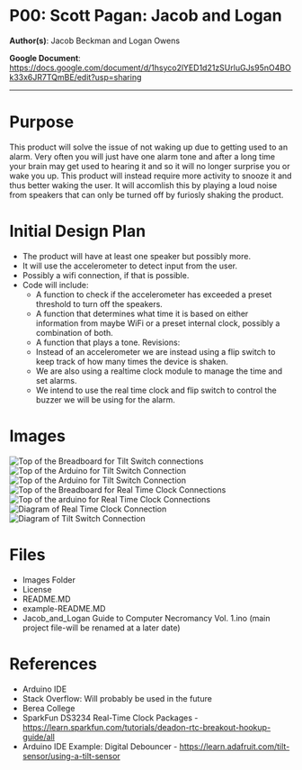 # P00: Scott Pagan: Jacob and Logan

**Author(s)**: Jacob Beckman and Logan Owens

**Google Document**: https://docs.google.com/document/d/1hsyco2lYED1d21zSUrluGJs95nO4BOk33x6JR7TQmBE/edit?usp=sharing

---
# Purpose
This product will solve the issue of not waking up due to getting used to an alarm. Very often you will just have one alarm tone and after a long time your brain may get used to hearing it and so it will no longer surprise you or wake you up. This product will instead require more activity to snooze it and thus better waking the user. It will accomlish this by playing a loud noise from speakers that can only be turned off by furiosly shaking the product.

# Initial Design Plan
- The product will have at least one speaker but possibly more. 
- It will use the accelerometer to detect input from the user.
- Possibly a wifi connection, if that is possible.
- Code will include:
  - A function to check if the accelerometer has exceeded a preset threshold to turn off the speakers.
  - A function that determines what time it is based on either information from maybe WiFi or a preset internal clock, possibly a combination of both.
  - A function that plays a tone.
  Revisions:
  - Instead of an accelerometer we are instead using a flip switch to keep track of how many times the device is shaken.
  - We are also using a realtime clock module to manage the time and set alarms.
  - We intend to use the real time clock and flip switch to control the buzzer we will be using for the alarm.
 
 # Images

 ![Top of the Breadboard for Tilt Switch connections](images/picture1.jpg)
 ![Top of the Arduino for Tilt Switch Connection](images/picture2.jpg)
 ![Top of the Arduino for Tilt Switch Connection](images/picture3.jpg)
 ![Top of the Breadboard for Real Time Clock Connections](images/picture6jpg)
 ![Top of the arduino for Real Time Clock Connections](images/picture7.jpg)
 ![Diagram of Real Time Clock Connection](images/deadonrtc-example-circuit_bb.png)
 ![Diagram of Tilt Switch Connection](images/force__flex_tiltarduinolay.gif)
  
# Files
- Images Folder
- License
- README.MD
- example-README.MD
- Jacob_and_Logan Guide to Computer Necromancy Vol. 1.ino (main project file-will be renamed at a later date)

# References
- Arduino IDE 
- Stack Overflow: Will probably be used in the future
- Berea College
- SparkFun DS3234 Real-Time Clock Packages - https://learn.sparkfun.com/tutorials/deadon-rtc-breakout-hookup-guide/all
- Arduino IDE Example: Digital Debouncer - https://learn.adafruit.com/tilt-sensor/using-a-tilt-sensor
